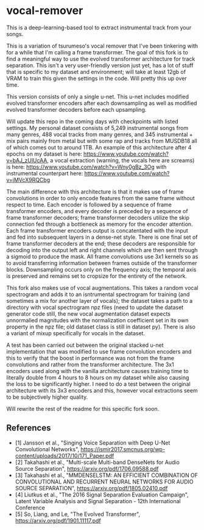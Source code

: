 # vocal-remover

This is a deep-learning-based tool to extract instrumental track from your songs.

This is a variation of tsurumeso's vocal remover that I've been tinkering with for a while that I'm calling a frame transformer. The goal of this fork is to find a meaningful way to use the evolved transformer architecture for track separation. This isn't a very user-friendly version just yet, has a lot of stuff that is specific to my dataset and environment; will take at least 12gb of VRAM to train this given the settings in the code. Will pretty this up over time.

This version consists of only a single u-net. This u-net includes modified evolved transformer encoders after each downsampling as well as modified evolved transformer decoders before each upsampling.

Will update this repo in the coming days with checkpoints with listed settings. My personal dataset consists of 5,249 instrumental songs from many genres, 488 vocal tracks from many genres, and 345 instrumental + mix pairs mainly from metal but with some rap and tracks from MUSDB18 all of which comes out to around 1TB. An example of this architecture after 4 epochs on my dataset is here: https://www.youtube.com/watch?v=bAJ_zUlUcAA, a vocal extraction (warning, the vocals here are screams) is here: https://www.youtube.com/watch?v=Wny0gBz_3Og with instrumental counterpart here: https://www.youtube.com/watch?v=jMVcX9RQCbg

The main difference with this architecture is that it makes use of frame convolutions in order to only encode features from the same frame without respect to time. Each encoder is followed by a sequence of frame transformer encoders, and every decoder is preceded by a sequence of frame transformer decoders; frame transformer decoders utilize the skip connection fed through a bottleneck as memory for the encoder attention. Each frame transformer encoders output is concatentated with the input and fed into subsequent layers in a dense-net style. There is one final set of frame transformer decoders at the end; these decoders are responsible for decoding into the output left and right channels which are then sent through a sigmoid to produce the mask. All frame convolutions use 3x1 kernels so as to avoid transferring information between frames outside of the transformer blocks. Downsampling occurs only on the frequency axis; the temporal axis is preserved and remains set to cropsize for the entirety of the network.

This fork also makes use of vocal augmentations. This takes a random vocal spectrogram and adds it to an isntrumental spectrogram for training (and sometimes a mix for another layer of vocals); the dataset takes a path to a directory with vocal spectrogram npz files (need to update the dataset generator code still, the new vocal augmentation dataset expects unnormalied magnitudes with the normalization coefficient set in its own property in the npz file; old dataset class is still in dataset py). There is also a variant of mixup specifically for vocals in the dataset.

A test has been carried out between the original stacked u-net implementation that was modified to use frame convolution encoders and this to verify that the boost in performance was not from the frame convolutions and rather from the transformer architecture. The 3x1 encoders used along with the vanilla architecture causes training time to literally double from 4 hours to 8 hours on my dataset while also causing the loss to be significantly higher. I need to do a test between the original architecture with its 3x3 encoders and this, however vocal extractions seem to be subjectively higher quality.

Will rewrite the rest of the readme for this specific fork soon.

## References
- [1] Jansson et al., "Singing Voice Separation with Deep U-Net Convolutional Networks", https://ismir2017.smcnus.org/wp-content/uploads/2017/10/171_Paper.pdf
- [2] Takahashi et al., "Multi-scale Multi-band DenseNets for Audio Source Separation", https://arxiv.org/pdf/1706.09588.pdf
- [3] Takahashi et al., "MMDENSELSTM: AN EFFICIENT COMBINATION OF CONVOLUTIONAL AND RECURRENT NEURAL NETWORKS FOR AUDIO SOURCE SEPARATION", https://arxiv.org/pdf/1805.02410.pdf
- [4] Liutkus et al., "The 2016 Signal Separation Evaluation Campaign", Latent Variable Analysis and Signal Separation - 12th International Conference
- [5] So, Liang, and Le, "The Evolved Transformer", https://arxiv.org/pdf/1901.11117.pdf
